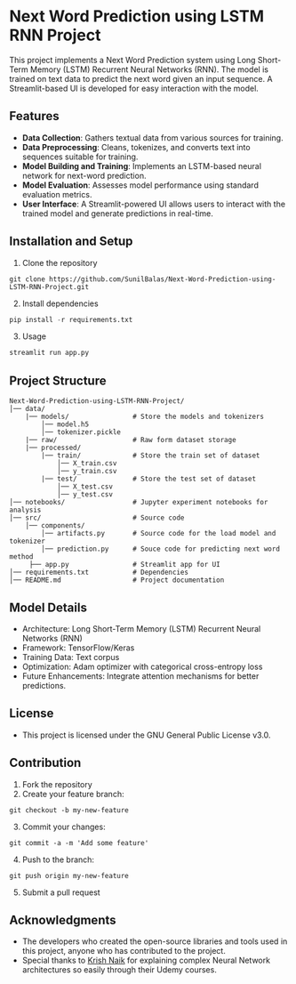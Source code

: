 # Next Word Prediction using LSTM RNN Project

This project implements a Next Word Prediction system using Long Short-Term Memory (LSTM) Recurrent Neural Networks (RNN). The model is trained on text data to predict the next word given an input sequence. A Streamlit-based UI is developed for easy interaction with the model.

## Features

  - **Data Collection**: Gathers textual data from various sources for training.
  - **Data Preprocessing**: Cleans, tokenizes, and converts text into sequences suitable for training.
  - **Model Building and Training**: Implements an LSTM-based neural network for next-word prediction.
  - **Model Evaluation**: Assesses model performance using standard evaluation metrics.
  - **User Interface**: A Streamlit-powered UI allows users to interact with the trained model and generate predictions in real-time.

## Installation and Setup

  1. Clone the repository
  ```
  git clone https://github.com/SunilBalas/Next-Word-Prediction-using-LSTM-RNN-Project.git
  ```

  2. Install dependencies
  ```python
  pip install -r requirements.txt
  ```

  3. Usage

  ```python
  streamlit run app.py
  ```

## Project Structure

```
Next-Word-Prediction-using-LSTM-RNN-Project/
│── data/               
    |── models/                # Store the models and tokenizers
        │── model.h5
        │── tokenizer.pickle
    |── raw/                   # Raw form dataset storage
    |── processed/      
        |── train/             # Store the train set of dataset
            │── X_train.csv
            │── y_train.csv
        |── test/              # Store the test set of dataset
            │── X_test.csv
            │── y_test.csv
│── notebooks/                 # Jupyter experiment notebooks for analysis
│── src/                       # Source code
    │── components/
        │── artifacts.py       # Source code for the load model and tokenizer
        │── prediction.py      # Souce code for predicting next word method
     ├── app.py                # Streamlit app for UI
│── requirements.txt           # Dependencies
│── README.md                  # Project documentation
```

## Model Details

  - Architecture: Long Short-Term Memory (LSTM) Recurrent Neural Networks (RNN)
  - Framework: TensorFlow/Keras
  - Training Data: Text corpus
  - Optimization: Adam optimizer with categorical cross-entropy loss
  - Future Enhancements: Integrate attention mechanisms for better predictions.

## License

  - This project is licensed under the GNU General Public License v3.0.

## Contribution

1. Fork the repository
2. Create your feature branch: 
```
git checkout -b my-new-feature
```
3. Commit your changes: 
```
git commit -a -m 'Add some feature'
```
4. Push to the branch: 
```
git push origin my-new-feature
```
5. Submit a pull request

## Acknowledgments

  - The developers who created the open-source libraries and tools used in this project, anyone who has contributed to the project.
  - Special thanks to [Krish Naik](https://github.com/krishnaik06) for explaining complex Neural Network architectures so easily through their Udemy courses.
